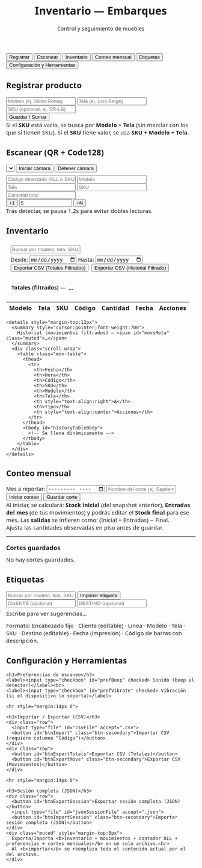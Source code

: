 <!DOCTYPE html>
<html lang="es">
<head>
<meta charset="utf-8">
<meta name="viewport" content="width=device-width, initial-scale=1">
<title>Inventario — EMBARQUES</title>
<!-- Librerías -->
<script src="https://unpkg.com/html5-qrcode"></script>
<script src="https://cdn.jsdelivr.net/npm/jsbarcode@3.11.5/dist/JsBarcode.all.min.js"></script>
<link href="https://fonts.googleapis.com/css2?family=Inter:wght@400;600;700&display=swap" rel="stylesheet">
<link rel="stylesheet" href="https://cdnjs.cloudflare.com/ajax/libs/font-awesome/6.5.0/css/all.min.css">
<style>
/* Tipografía (fallback si no agregas el <link> en <head>) */
@import url('https://fonts.googleapis.com/css2?family=Poppins:wght@400;500;600;700&display=swap');

/* =====================  Variables de diseño  ===================== */
:root{
  /* Paleta base (del usuario) */
  --teal-600:#468B83;   /* principal */
  --blue-600:#46718B;   /* acento 1 */
  --indigo-600:#464E8B; /* acento 2 */

  /* Derivados y neutros */
  --primary: var(--teal-600);
  --primary-700: #3b756f;
  --primary-50:  #ecf7f5;

  --bg:#f5f7fb;
  --card:#ffffff;
  --text:#111827;
  --muted:#6b7280;
  --border:#e5e7eb;
  --shadow:0 6px 20px rgba(0,0,0,.06);
  --ring: rgba(70,139,131,.25);

  /* NUEVO: Colores de estado */
  --success:#10b981;
  --success-50:#ecfdf5;
  --warning:#f59e0b;
  --warning-50:#fffbeb;
  --danger:#ef4444;
  --danger-600:#dc2626;
  --danger-50:#fef2f2;

  /* Hover fila tabla */
  --row-hover:#f1f5f9;
}

/* =====================  Reset básico  ===================== */
*{ box-sizing:border-box }
html,body{ height:100% }
body{
  margin:0;
  background: var(--bg);
  color: var(--text);
  font-family: "Poppins", system-ui, -apple-system, Segoe UI, Roboto, Arial, sans-serif;
  font-weight: 400;
  letter-spacing:.2px;
}

/* =====================  Header  ===================== */
header{
  background: linear-gradient(135deg,var(--teal-600), var(--blue-600));
  color:#fff;
  padding:28px 20px;
  text-align:center;
  font-weight:700;
  letter-spacing:.5px;
  box-shadow: var(--shadow);
  border-bottom:4px solid var(--indigo-600);
  position: relative;
}

header h1{
  margin:0;
  font-size:2rem;
  font-family:"Poppins", system-ui, -apple-system, Segoe UI, Roboto, Arial, sans-serif;
  text-transform: uppercase;
  text-shadow: 0 2px 6px rgba(0,0,0,.25);
  letter-spacing:1px;
}

header span.sub{
  display:block;
  margin-top:6px;
  font-size:0.9rem;
  font-weight:400;
  letter-spacing:.5px;
  color: rgba(255,255,255,.85);
}

/* =====================  Contenedor  ===================== */
.container{
  max-width:1200px;
  margin:28px auto;
  padding: 0 20px;
}

/* =====================  Tabs (inactivas texto negro / activa blanca)  ===================== */
.tabs{
  display:flex; gap:10px; flex-wrap:wrap; margin-bottom:14px;
}
.tab-btn{
  flex:1; min-width:160px;
  padding:12px 14px;
  background:#f3f4f6;       /* inactiva */
  color:#111;               /* texto negro en inactiva */
  border:1px solid var(--border);
  border-radius:10px;
  font-weight:600;
  cursor:pointer;
  transition: all .18s ease;
}
.tab-btn:hover{
  background:#fff;
  box-shadow: 0 2px 10px rgba(0,0,0,.05);
}
.tab-btn.active{
  background:#fff;          /* activa blanca */
  color: var(--primary-700);/* texto con matiz del primario */
  border-color: var(--primary);
  box-shadow: 0 6px 16px rgba(70,139,131,.15);
}

/* =====================  Tarjetas / secciones  ===================== */
.card{
  background: var(--card);
  border: 1px solid var(--border);
  border-radius:14px;
  padding: 24px;
  margin-bottom: 22px;
  box-shadow: var(--shadow);
}

/* =====================  Tipografía / espaciados  ===================== */
h2{
  margin:0 0 12px 0;
  font-size: 1.25rem;
  font-weight:700;
  letter-spacing:.2px;
}
h3{
  margin:18px 0 10px 0;
  font-size: 1rem;
  font-weight:600;
}
.muted{ color: var(--muted); font-size:.92rem; }

/* =====================  Layout de formularios  ===================== */
.row{ display:flex; gap:14px; flex-wrap:wrap; margin-bottom: 12px; }

input,select,button{
  width:100%;
  padding:12px 14px;
  margin:6px 0;
  border-radius:10px;
  border:1px solid var(--border);
  background:#fff;
  color:var(--text);
  font-size:15px;
}
input:focus,select:focus{
  outline:none;
  border-color: var(--primary);
  box-shadow: 0 0 0 4px var(--ring);
}

/* =====================  Botones  ===================== */
button{
  background: var(--primary);
  color:#fff;
  border:none;
  font-weight:700;
  cursor:pointer;
  border-radius:10px;
  padding:12px 14px;
  transition:
    transform .06s ease,
    box-shadow .2s ease,
    background .2s ease,
    filter .2s ease;
}
button:hover{
  filter: brightness(0.97);
  box-shadow:0 6px 16px rgba(0,0,0,.08);
}
button:active{ transform: translateY(1px); }
button:focus-visible{
  outline: none;
  box-shadow: 0 0 0 4px var(--ring);
}

/* Variantes */
.btn-secondary{ background: var(--blue-600); }
.btn-secondary:hover{ filter: brightness(0.98); }

.btn-danger{ background: var(--danger); }
.btn-danger:hover{ background: var(--danger-600); }

/* Botones de borrar (mantengo tus clases) */
.btn-del, .btn-del-mov{
  background: var(--danger);
  color:#fff; border:none;
  padding:8px 12px;
  border-radius:10px;
  font-size:12.5px;
  font-weight:700;
}
.btn-del:hover, .btn-del-mov:hover{ background: var(--danger-600); }

/* Iconos dentro de botones */
button i { margin-right: 6px; }

/* =====================  Tablas  ===================== */
.inv-table, .mov-table{
  width:100%;
  border-collapse: collapse;
  margin-top:10px;
  font-size:14px;
  background:#fff;
  border:1px solid var(--border);
  border-radius:12px;
  overflow:hidden;
  box-shadow: var(--shadow);
}
.inv-table th, .inv-table td,
.mov-table th, .mov-table td{
  border-bottom:1px solid var(--border);
  padding:10px 12px;
  text-align:left;
}
.inv-table th, .mov-table th{
  background: var(--primary-50);
  color:#0f172a;
  font-weight:700;
}
.inv-table th, .mov-table th{
  position: sticky; /* opcional, requiere contenedor con overflow */
  top: 0;
  z-index: 1;
}
.inv-table tbody tr:nth-child(even),
.mov-table tbody tr:nth-child(even){
  background:#fafafa;
}
.inv-table td:last-child, .mov-table td:last-child{ text-align:center; }
.mov-table td:nth-last-child(3){ text-align:right; } /* columna Δ */
/* =====================  Chips para "Tipo" en historial  ===================== */
.chip{
  display:inline-block;
  padding:2px 8px;
  border-radius:999px;
  font-size:12px;
  line-height:1.6;
  font-weight:700;
  border:1px solid transparent;
}

.chip-register{
  background: var(--success-50);
  color: var(--success);
  border-color: rgba(16,185,129,.25);
}
.chip-import{
  background: var(--warning-50);
  color: var(--warning);
  border-color: rgba(245,158,11,.25);
}
.chip-scan{
  background: var(--primary-50);
  color: var(--primary-700);
  border-color: rgba(70,139,131,.25);
}

/* Hover de filas en tablas (más feedback visual) */
.inv-table tbody tr:hover,
.mov-table tbody tr:hover{
  background: var(--row-hover);
}

/* =====================  Etiqueta / vista previa (SIN LOGO) ===================== */
.label-preview{
  border:1.5px solid #111;
  padding:16px 16px 12px;
  width:380px;                /* ancho de preview en pantalla */
  background:#fff;
  border-radius:10px;
  box-shadow: 0 4px 14px rgba(0,0,0,.08);
  font-family: Arial, sans-serif;
  margin: 0 auto;             /* centrada en el contenedor */
}

.label-title{
  font-size:18px;
  font-weight:800;
  text-align:center;
  letter-spacing:.5px;
  margin:0 0 6px;
}
.label-sub{
  font-size:14px;
  font-weight:600;
  margin:0 0 8px;
  text-align:center;
}
.label-divider{
  height:2px;
  background:#111;
  margin:6px 0 10px;
  border-radius:2px;
}

.label-row{
  display:flex;
  gap:8px;
  font-size:14px;
  margin:6px 0;
  align-items:flex-end;
}
.label-row .k{
  width:88px;
  font-weight:800;
}
.label-row .v{
  flex:1;
  min-height:18px;            /* deja “hueco” visible si está vacío */
  border-bottom:1px dotted #999;
  padding-bottom:2px;
  word-break: break-word;
}

.barcode-wrap{
  margin-top:12px;
  text-align:center;
}
.code-text{
  font-size:12px;
  margin-top:6px;
  letter-spacing:1px;
}
.label-title{
  font-size:18px;
  font-weight:800;
}
/* =====================  Tarjetas de historial  ===================== */
.group{ margin:12px 0 }
.group h3{ margin:0 0 8px 0; font-size:1rem }
.mov{ padding:8px 10px; border:1px solid var(--border); border-radius:12px; margin:6px 0; background:#fff }
.kv{ font-family: ui-monospace, Menlo, Consolas, monospace; font-size:.92rem }

/* =====================  Flash de escaneo  ===================== */
#scanFlash{
  position: fixed; top:16px; right:16px; z-index:9999;
  padding:12px 14px; border-radius:12px; font-weight:700; color:#fff;
  display:none; opacity:0; transition:opacity .25s ease;
  box-shadow: 0 10px 24px rgba(0,0,0,.18);
}
#scanFlash.ok{ background:#10b981; }
#scanFlash.err{ background:#ef4444; }
/* Visibilidad para tabs */
.hidden { display: none !important; }
button i {
  margin-right: 6px;
}
/* Barra de filtros fija dentro del card de Inventario */
#inventario .filters-bar{
  position: sticky;
  top: 0;
  z-index: 5;
  background: var(--card);
  margin: -24px -24px 12px -24px;     /* come el padding del .card para que se vea “al ras” */
  padding: 12px 24px 10px 24px;
  border-bottom: 1px solid var(--border);
}
/* Paneles desplegables */
.inv-accordion details{
  border: 1px solid var(--border);
  border-radius: 10px;
  background: #fff;
  box-shadow: var(--shadow);
  margin-bottom: 14px;
}
.inv-accordion summary{
  list-style: none;
  cursor: pointer;
  padding: 12px 14px;
  font-weight: 700;
  display:flex; align-items:center; gap:8px; flex-wrap:wrap;
}
.inv-accordion summary::-webkit-details-marker{ display:none; }
.inv-accordion summary .meta{ color: var(--muted); font-weight: 600; }

/* Contenido del panel */
.inv-accordion .panel-body{
  padding: 10px 12px 14px 12px;
  border-top: 1px solid var(--border);
}

/* Scroll adaptable por viewport */
#inventario .scroll-wrap{
  /* ventana − (header + barra de filtros + márgenes aprox.) */
  max-height: calc(100vh - 260px);
  overflow: auto;
  border-radius: 12px;
  scrollbar-gutter: stable;
  overscroll-behavior: contain;
}
/* margen para el contenedor con scroll */
#inventario .inv-accordion details > .scroll-wrap{
  margin-top: 8px;
}
/* Móviles/tablets: un poco más de aire */
@media (max-width: 768px){
  #inventario .scroll-wrap{
    max-height: calc(100vh - 320px);
  }
}
</style>
</head>
<body>
<header>
  <h1>Inventario — Embarques</h1>
  <span class="sub">Control y seguimiento de muebles</span>
</header>
<div class="container">

<!-- Tabs -->
<div class="tabs">
  <button class="tab-btn active" data-tab="registrar">Registrar</button>
  <button class="tab-btn" data-tab="escanear">Escanear</button>
  <button class="tab-btn" data-tab="inventario">Inventario</button>
  <button class="tab-btn" data-tab="conteo">Conteo mensual</button>
  <button class="tab-btn" data-tab="etiquetas">Etiquetas</button>
  <button class="tab-btn" data-tab="config">Configuración y Herramientas</button>
</div>

  <!-- Registrar -->
  <section id="registrar" class="card">
    <h2>Registrar producto</h2>
    <div class="row">
      <input id="newName" placeholder="Modelo (ej. Sillón Roma)">
      <input id="newFabric" placeholder="Tela (ej. Lino Beige)">
      <input id="newSKU" placeholder="SKU (opcional, ej. SR-LB)">
    </div>
<button id="btnGenerate"><i class="fa fa-plus"></i> Guardar / Sumar</button>
<div class="muted">
  Si el <b>SKU</b> está vacío, se busca por <b>Modelo + Tela</b> (sin mezclar con los que sí tienen SKU).
  Si el <b>SKU</b> tiene valor, se usa <b>SKU + Modelo + Tela</b>.
</div>
  </section>

  <!-- Escanear -->
  <section id="escanear" class="card hidden">
    <h2>Escanear (QR + Code128)</h2>
    <div class="row">
      <select id="cameraSelect" title="Selecciona cámara"></select>
<button id="btnStart" class="btn-secondary"><i class="fa fa-camera"></i> Iniciar cámara</button>
<button id="btnStop" class="btn-secondary"><i class="fa fa-stop"></i> Detener cámara</button>
    </div>
    <div id="reader" style="width:100%; max-width:420px; margin:8px auto;"></div>
    <div class="row">
      <input id="scanCode" placeholder="Código detectado (KLL o SKU)" readonly>
      <input id="scanName" placeholder="Modelo" readonly>
      <input id="scanFabric" placeholder="Tela" readonly>
      <input id="scanSKU" placeholder="SKU" readonly>
      <input id="scanQty" placeholder="Cantidad total" readonly>
    </div>
    <div class="row">
    <button id="btnPlus1" class="btn-secondary"><i class="fa fa-plus"></i> +1</button>
      <input id="plusN" type="number" min="1" value="5" style="max-width:140px">
<button id="btnPlusN" class="btn-secondary"><i class="fa fa-layer-group"></i> +N</button>
    </div>
    <div class="muted">Tras detectar, se pausa 1.2s para evitar dobles lecturas.</div>
  </section>

  <!-- Inventario -->
<!-- Inventario -->
<section id="inventario" class="card hidden">
  <h2>Inventario</h2>

  <!-- Filtros fijos (sticky) -->
  <div class="filters-bar" style="position:sticky;top:0;background:var(--card);border:1px solid var(--border);padding:8px 12px;border-radius:10px;z-index:2;">
    <div class="row" style="margin:0">
      <input id="searchInput" placeholder="Buscar por modelo, tela, SKU o código" oninput="renderInventory(); renderHistory();">
    </div>
    <div class="row" style="margin:6px 0 0">
      <label style="flex:1">Desde: <input type="date" id="dateFrom" onchange="renderInventory(); renderHistory();"></label>
      <label style="flex:1">Hasta: <input type="date" id="dateTo" onchange="renderInventory(); renderHistory();"></label>
      <div style="display:flex;gap:8px;align-items:center;flex-wrap:wrap">
        <button onclick="exportFilteredTotals()">
          <i class="fa fa-file-export"></i> Exportar CSV (Totales Filtrados)
        </button>
        <button onclick="exportFilteredHistory()" class="btn-secondary">
          <i class="fa fa-file-export"></i> Exportar CSV (Historial Filtrado)
        </button>
      </div>
    </div>
  </div>

  <!-- Acordeón: Totales / Movimientos -->
  <div class="inv-accordion" style="margin-top:12px">
    <details open>
      <summary style="cursor:pointer;font-weight:700">
        Totales (filtrados) — <span id="totalesMeta" class="muted">…</span>
      </summary>
      <div class="scroll-wrap">
        <table class="inv-table">
          <thead>
            <tr>
              <th>Modelo</th>
              <th>Tela</th>
              <th>SKU</th>
              <th>Código</th>
              <th style="text-align:right">Cantidad</th>
              <th>Fecha</th>
              <th style="text-align:center">Acciones</th>
            </tr>
          </thead>
          <tbody id="inventoryTableBody">
            <!-- Se llena dinámicamente -->
          </tbody>
        </table>
      </div>
    </details>

    <details style="margin-top:12px">
      <summary style="cursor:pointer;font-weight:700">
        Historial (movimientos filtrados) — <span id="movsMeta" class="muted">…</span>
      </summary>
      <div class="scroll-wrap">
        <table class="mov-table">
          <thead>
            <tr>
              <th>Fecha</th>
              <th>Hora</th>
              <th>Código</th>
              <th>SKU</th>
              <th>Modelo</th>
              <th>Tela</th>
              <th style="text-align:right">Δ</th>
              <th>Tipo</th>
              <th style="text-align:center">Acciones</th>
            </tr>
          </thead>
          <tbody id="historyTableBody">
            <!-- Se llena dinámicamente -->
          </tbody>
        </table>
      </div>
    </details>
  </div>
</section>

  <!-- Conteo mensual -->
  <section id="conteo" class="card hidden">
    <h2>Conteo mensual</h2>
 <div class="row">
  <label style="flex:1">
    Mes a reportar:
    <input id="countMonth" type="month">
  </label>
  <input id="countLabel" placeholder="Nombre del corte (ej. Septiembre 2025)">
  <button id="btnStartCount" class="btn-secondary">Iniciar conteo</button>
  <button id="btnSaveCount">Guardar corte</button>
</div>
<div class="muted">
  Al iniciar, se calculará: <b>Stock inicial</b> (del snapshot anterior), <b>Entradas del mes</b> (de tus movimientos) y podrás editar el <b>Stock final</b> para ese mes.
  Las <b>salidas</b> se infieren como: (Inicial + Entradas) − Final.
</div>
    <div class="muted">Ajusta las cantidades observadas en piso antes de guardar.</div>
    <div id="countEditor" style="margin-top:10px"></div>
    <hr style="margin:14px 0">
    <h3>Cortes guardados</h3>
    <div id="snapshotsList" class="muted">No hay cortes guardados.</div>
  </section>

<!-- Etiquetas (BUSCADOR + SUGERENCIAS) -->
<section id="etiquetas" class="card hidden">
  <h2>Etiquetas</h2>

  <!-- fila de búsqueda + imprimir -->
  <div class="row">
    <input id="labelSearch" placeholder="Buscar por modelo, tela, SKU o código" oninput="renderLabelSuggestions()">
    <button id="btnPrint">Imprimir etiqueta</button>
  </div>

  <!-- NUEVO: campos editables -->
  <div class="row">
    <input id="labelCliente" placeholder="CLIENTE (opcional)">
    <input id="labelDestino" placeholder="DESTINO (opcional)">
  </div>

  <div id="labelSuggestions" class="muted" style="margin-top:6px">Escribe para ver sugerencias…</div>
  <div id="previewWrap" style="margin-top:12px"></div>
  <div class="muted" style="margin-top:6px">
    Formato: Encabezado fijo · Cliente (editable) · Línea · Modelo · Tela · SKU · Destino (editable) · Fecha (impresión) · Código de barras con descripción.
  </div>
</section>
  <!-- Configuración y Herramientas -->
  <section id="config" class="card hidden">
    <h2>Configuración y Herramientas</h2>

    <h3>Preferencias de escaneo</h3>
    <label><input type="checkbox" id="prefBeep" checked> Sonido (beep al detectar)</label><br>
    <label><input type="checkbox" id="prefVibrate" checked> Vibración (si el dispositivo lo soporta)</label>

    <hr style="margin:14px 0">

    <h3>Importar / Exportar (CSV)</h3>
    <div class="row">
      <input type="file" id="csvFile" accept=".csv">
      <button id="btnImport" class="btn-secondary">Importar CSV (requiere columna “Código”)</button>
    </div>
    <div class="row">
      <button id="btnExportTotals">Exportar CSV (Totales)</button>
      <button id="btnExportMovs" class="btn-secondary">Exportar CSV (Movimientos)</button>
    </div>

    <hr style="margin:14px 0">

    <h3>Sesión completa (JSON)</h3>
    <div class="row">
      <button id="btnExportSession">Exportar sesión completa (JSON)</button>
      <input type="file" id="jsonSessionFile" accept=".json">
      <button id="btnImportSession" class="btn-secondary">Importar sesión completa (JSON)</button>
    </div>
    <div class="muted" style="margin-top:8px">
      Exporta/Importa <b>inventario + movimientos + contador KLL + preferencias + cortes mensuales</b> en un solo archivo.<br>
      Al <b>importar</b> se reemplaza todo el contenido actual por el del archivo.
    </div>
  </section>

</div>

<!-- Indicador visual de escaneo -->
<div id="scanFlash" aria-live="polite"></div>

<script>
/* ===== Estado & Persistencia ===== */
let items = [];     // [{code, sku, nombre, tela, cantidad, createdISO}]
let moves = [];     // [{dateISO, code, sku, nombre, tela, delta, type}]
let kllCounter = 1;
let prefs = { beep:true, vibrate:true };
let snapshots = []; // [{id,label,createdISO,totals:[...]}]
let countBuffer = [];
let selectedLabelCode = null;

/* ===== Cargar ===== */
(function load(){
  try{
    items      = JSON.parse(localStorage.getItem('items_simple')||'[]');
    moves      = JSON.parse(localStorage.getItem('moves_simple')||'[]');
    kllCounter = parseInt(localStorage.getItem('kllCounter_simple')||'1',10);
    const p    = JSON.parse(localStorage.getItem('prefs_simple')||'{}');
    prefs.beep     = p.beep!==undefined ? p.beep : true;
    prefs.vibrate  = p.vibrate!==undefined ? p.vibrate : true;
    snapshots  = JSON.parse(localStorage.getItem('snapshots_simple')||'[]');
  }catch(e){
    items=[]; moves=[]; kllCounter=1; prefs={beep:true,vibrate:true}; snapshots=[];
  }

  const chkBeep = document.getElementById('prefBeep');
  const chkVib  = document.getElementById('prefVibrate');
  if (chkBeep) chkBeep.checked = !!prefs.beep;
  if (chkVib)  chkVib.checked  = !!prefs.vibrate;

// Asegura IDs de movimientos ya guardados
try { if (typeof ensureMoveIds === 'function') ensureMoveIds(); } catch(_){}

// MIGRACIÓN: añade 'flow' a movimientos antiguos
try { if (typeof migrateMovesFlow === 'function') migrateMovesFlow(); } catch(_){}

// Pinta vistas iniciales
try { renderInventory(); } catch(_){}
try { refreshLabelSelect(); } catch(_){}
})();

/* ===== Exportaciones desde Config (botones "Totales" y "Movimientos") ===== */
(function bindConfigExports(){
  const btnTot = document.getElementById('btnExportTotals');
  const btnMov = document.getElementById('btnExportMovs');
  if (btnTot) btnTot.addEventListener('click', exportAllTotals);
  if (btnMov) btnMov.addEventListener('click', exportAllMoves);
})();

/* ===== Exportar TODO (sin filtros) ===== */
function exportAllTotals(){
  if (!Array.isArray(items) || items.length===0){
    alert("No hay datos en Totales para exportar.");
    return;
  }
  const headers = ["Modelo","Tela","SKU","Código","Cantidad","Fecha Alta"];
  const rows = [...items]
    .sort((a,b)=>(b.createdISO||"").localeCompare(a.createdISO||""))
    .map(i=>[
      i.nombre,
      i.tela,
      i.sku || "",
      i.code,
      Number(i.cantidad)||0,
      i.createdISO ? new Date(i.createdISO).toLocaleDateString() : ""
    ]);
  // downloadCSV está definido más abajo en tu archivo
  downloadCSV("inventario_totales_COMPLETO.csv", headers, rows);
}

function exportAllMoves(){
  if (!Array.isArray(moves) || moves.length===0){
    alert("No hay movimientos para exportar.");
    return;
  }
  const headers = ["Fecha","Hora","Código","SKU","Modelo","Tela","Delta","Tipo"];
  const rows = [...moves]
    .sort((a,b)=>(b.dateISO||"").localeCompare(a.dateISO||""))
    .map(m=>{
      const d = m.dateISO ? new Date(m.dateISO) : new Date();
      return [
        d.toLocaleDateString(),
        d.toLocaleTimeString(),
        m.code,
        m.sku || "",
        m.nombre,
        m.tela,
        Number(m.delta)||0,
        m.type
      ];
    });
  downloadCSV("inventario_movimientos_COMPLETO.csv", headers, rows);
}

function saveAll(){
  localStorage.setItem('items_simple', JSON.stringify(items));
  localStorage.setItem('moves_simple', JSON.stringify(moves));
  localStorage.setItem('kllCounter_simple', String(kllCounter));
  localStorage.setItem('prefs_simple', JSON.stringify(prefs));
  localStorage.setItem('snapshots_simple', JSON.stringify(snapshots));
}

/* ===== Tabs (única implementación) ===== */
window.showTab = function(id){
  // Ocultar todas las secciones
  document.querySelectorAll('section').forEach(s => s.classList.add('hidden'));
  // Mostrar sección seleccionada
  const sec = document.getElementById(id);
  if (sec) sec.classList.remove('hidden');

  // Marcar pestaña activa
  document.querySelectorAll('.tab-btn').forEach(b => b.classList.remove('active'));
  const btn = document.querySelector(`.tab-btn[data-tab="${id}"]`);
  if (btn) btn.classList.add('active');

  // Hooks seguros por pestaña
  if (id === 'escanear'){
    try { if (typeof initCameras === 'function') initCameras(); } catch(_){}
  } else {
    try { if (typeof stopScanner === 'function') stopScanner(); } catch(_){}
  }
  if (id === 'etiquetas'){
    try { if (typeof refreshLabelSelect === 'function') refreshLabelSelect(); } catch(_){}
  }
  if (id === 'conteo'){
    try { if (typeof renderCountEditor === 'function') renderCountEditor(); } catch(_){}
    try { if (typeof renderSnapshotsList === 'function') renderSnapshotsList(); } catch(_){}
  }
};

// Inicializa pestaña y listener global (delegación)
(function initTabs(){
  // Mostrar la pestaña marcada como activa, o 'registrar' por defecto
  const initial = document.querySelector('.tab-btn.active')?.dataset.tab || 'registrar';
  showTab(initial);

  // Un solo listener para todos los .tab-btn
  document.addEventListener('click', function(ev){
    const btn = ev.target.closest('.tab-btn');
    if (!btn) return;
    const id = btn.getAttribute('data-tab');
    if (!id) return;
    ev.preventDefault();
    showTab(id);
  }, true);

  // (Opcional) Exponer función para cambiar pestañas desde HTML/JS
  window.switchTab = showTab;
})();
/* ===== Registrar ===== */
document.getElementById('btnGenerate').addEventListener('click', ()=>{
  const nombre = document.getElementById('newName').value.trim();
  const tela   = document.getElementById('newFabric').value.trim();
  const sku    = document.getElementById('newSKU').value.trim(); // ahora opcional

  // SKU ya no es obligatorio
  if(!nombre || !tela){
    alert("Completa Modelo y Tela");
    return;
  }

  // Helper seguro para comparar en minúsculas
  const lc = s => (s||'').trim().toLowerCase();
  const hasSku = sku.trim().length > 0;

  // Regla de coincidencia:
  // - Si hay SKU: match por (nombre + tela + sku)
  // - Si NO hay SKU: match por (nombre + tela) y además que ese item NO tenga SKU
  let existing = null;
  if (hasSku){
    existing = items.find(i =>
      lc(i.nombre) === lc(nombre) &&
      lc(i.tela)   === lc(tela)   &&
      lc(i.sku)    === lc(sku)
    );
  } else {
    existing = items.find(i =>
      lc(i.nombre) === lc(nombre) &&
      lc(i.tela)   === lc(tela)   &&
      lc(i.sku)    === ''         // no mezclar con los que sí tienen SKU
    );
  }

  const nowISO = new Date().toISOString();

  if(existing){
    existing.cantidad += 1;
    moves.push({
      id: genId(),
      dateISO: nowISO,
      code: existing.code,
      sku: existing.sku,           // puede venir vacío
      nombre: existing.nombre,
      tela: existing.tela,
      delta: +1,
      type: 'register',
      flow: 'entrada',   // ← nuevo
      qty:  1     // ← nuevo (magnitud positiva)
    });
    alert(`Se sumó +1 a ${existing.nombre} (${existing.tela}) · SKU ${existing.sku||'(sin SKU)'}\nCódigo: ${existing.code}`);
  }else{
    const code = "KLL-" + String(kllCounter).padStart(4,"0");
    kllCounter++;
    items.push({ code, sku, nombre, tela, cantidad:1, createdISO:nowISO });
    moves.push({ id: genId(), dateISO: nowISO, code, sku, nombre, tela, delta:+1, type:'register', flow:'entrada', qty: 1 });
    alert(`Nuevo producto creado con código ${code}`);
  }

  saveAll();
  document.getElementById('newName').value = "";
  document.getElementById('newFabric').value = "";
  document.getElementById('newSKU').value = "";
  renderInventory();
  refreshLabelSelect();
});

/* ===== Inventario: filtros + export ===== */
function parseInputDate(id){
  const el = document.getElementById(id);
  if(!el || !el.value) return null;
  return new Date(el.value + "T00:00:00");
}
function inRange(iso){
  if(!iso) return true;
  const d = new Date(iso);
  const from = parseInputDate('dateFrom');
  const to   = parseInputDate('dateTo');
  if(from && d < from) return false;
  if(to){
    const end = new Date(to.getTime()); end.setHours(23,59,59,999);
    if(d > end) return false;
  }
  return true;
}
// ¿Hay al menos una fecha activa?
function hasActiveDateRange(){
  const from = document.getElementById('dateFrom')?.value;
  const to   = document.getElementById('dateTo')?.value;
  return !!(from || to);
}

// Suma de movimientos (Δ) para un código dentro del rango activo
function qtyInActiveRangeByCode(code){
  let total = 0;
  for (const m of moves){
    if (m.code === code && inRange(m.dateISO)){
      total += signedDelta(m); // usa flujo (entrada/salida/devolución)
    }
  }
  return total;
}
function renderInventory(){
  const tbody = document.getElementById('inventoryTableBody');
  if(!tbody) return;

  const q = (document.getElementById('searchInput')?.value || "").toLowerCase();
  const byText = (i)=>{
    return !q || i.nombre.toLowerCase().includes(q) ||
                 i.tela.toLowerCase().includes(q)   ||
                 (i.sku||"").toLowerCase().includes(q) ||
                 i.code.toLowerCase().includes(q);
  };

  const hasRange = hasActiveDateRange();

  // Cambia el encabezado de la columna de cantidad según el modo
  const qtyTh = document.querySelector('.inv-table thead th:nth-child(5)');
  if (qtyTh) qtyTh.textContent = hasRange ? 'Cantidad (en rango)' : 'Cantidad';

  // Base: filtrar por texto (ordenado por fecha de alta)
  let base = items.filter(i=> byText(i))
                  .sort((a,b)=>(b.createdISO||"").localeCompare(a.createdISO||""));

  tbody.innerHTML = "";

  if (base.length === 0){
    const tr = document.createElement('tr');
    tr.innerHTML = `<td colspan="7" class="muted" style="text-align:center">No hay resultados con el filtro actual.</td>`;
    tbody.appendChild(tr);
    // aun así refrescamos el historial para mantener sincronía
    renderHistory();
    // meta de Totales
    const meta = document.getElementById('totalesMeta');
    if (meta) meta.textContent = `0 ítems · 0 piezas`;
    return;
  }

  let totalPzas = 0;
  let rowsPintadas = 0;

  if (hasRange){
    // Recalcula cantidad por Δ en el rango
    const withRangeQty = base.map(i=>{
      const qty = qtyInActiveRangeByCode(i.code);
      return { ...i, _qtyRange: qty };
    })
    .filter(i => i._qtyRange > 0); // quita este filtro si quieres ver también 0

    if (withRangeQty.length === 0){
      const tr = document.createElement('tr');
      tr.innerHTML = `<td colspan="7" class="muted" style="text-align:center">Sin movimientos en el rango seleccionado.</td>`;
      tbody.appendChild(tr);
    } else {
      withRangeQty.forEach(i=>{
        const dateTxt = i.createdISO ? new Date(i.createdISO).toLocaleDateString() : "";
        const tr = document.createElement('tr');
        tr.innerHTML = `
          <td>${escapeHtml(i.nombre)}</td>
          <td>${escapeHtml(i.tela)}</td>
          <td>${escapeHtml(i.sku||'')}</td>
          <td>${escapeHtml(i.code)}</td>
          <td style="text-align:right">${i._qtyRange}</td>
          <td>${escapeHtml(dateTxt)}</td>
          <td>
            <button class="btn-del" onclick="deleteItem('${escapeJs(i.code)}')" title="Eliminar producto">
              <i class="fa fa-trash"></i> Eliminar
            </button>
          </td>
        `;
        tbody.appendChild(tr);
      });
      rowsPintadas = withRangeQty.length;
      totalPzas = withRangeQty.reduce((a,x)=>a+(Number(x._qtyRange)||0),0);
    }

  }else{
    // Sin rango: muestra stock acumulado (como antes)
    base.forEach(i=>{
      const dateTxt = i.createdISO ? new Date(i.createdISO).toLocaleDateString() : "";
      const tr = document.createElement('tr');
      tr.innerHTML = `
        <td>${escapeHtml(i.nombre)}</td>
        <td>${escapeHtml(i.tela)}</td>
        <td>${escapeHtml(i.sku||'')}</td>
        <td>${escapeHtml(i.code)}</td>
        <td style="text-align:right">${i.cantidad}</td>
        <td>${escapeHtml(dateTxt)}</td>
        <td>
          <button class="btn-del" onclick="deleteItem('${escapeJs(i.code)}')" title="Eliminar producto">
            <i class="fa fa-trash"></i> Eliminar
          </button>
        </td>
      `;
      tbody.appendChild(tr);
    });
    rowsPintadas = base.length;
    totalPzas = base.reduce((a,x)=>a+(Number(x.cantidad)||0),0);
  }

  // Meta del summary de Totales
  const meta = document.getElementById('totalesMeta');
  if (meta){
    meta.textContent = `${rowsPintadas} ítems · ${totalPzas} piezas${hasRange ? ' (en rango)' : ''}`;
  }

  // Mantén el historial sincronizado con los mismos filtros
  renderHistory();
}
function renderHistory(){
  const tbody = document.getElementById('historyTableBody');
  if(!tbody) return;

  const q = (document.getElementById('searchInput')?.value || "").toLowerCase();
  const rows = moves
    .filter(m=>{
      const okQ = !q || m.nombre.toLowerCase().includes(q) || m.tela.toLowerCase().includes(q) ||
                        (m.sku||"").toLowerCase().includes(q) || m.code.toLowerCase().includes(q);
      const okD = inRange(m.dateISO);
      return okQ && okD;
    })
    .sort((a,b)=>(b.dateISO||"").localeCompare(a.dateISO||""));

  tbody.innerHTML = "";

  if(rows.length===0){
    const tr = document.createElement('tr');
    tr.innerHTML = `<td colspan="9" class="muted" style="text-align:center">No hay movimientos para este filtro.</td>`;
    tbody.appendChild(tr);
    return;
  }

  let needSave = false;
  rows.forEach(m=>{
    if(!m.id){ m.id = (typeof genId === 'function' ? genId() : ('mv_'+Date.now()+Math.random().toString(36).slice(2,7))); needSave = true; }
    if(!m.flow){ m.flow = 'entrada'; needSave = true; }
    if(m.qty == null){ m.qty = Math.abs(Number(m.delta)||0); needSave = true; }
  });
  if(needSave) saveAll();

  rows.forEach(m=>{
    const d = m.dateISO ? new Date(m.dateISO) : new Date();
    const sDelta = signedDelta(m);
    const sDeltaTxt = sDelta>0 ? ('+'+sDelta) : String(sDelta);

    const tr = document.createElement('tr');
    tr.innerHTML = `
      <td>${d.toLocaleDateString()}</td>
      <td>${d.toLocaleTimeString()}</td>
      <td>${escapeHtml(m.code)}</td>
      <td>${escapeHtml(m.sku||'')}</td>
      <td>${escapeHtml(m.nombre)}</td>
      <td>${escapeHtml(m.tela)}</td>
      <td style="text-align:right">${sDeltaTxt}</td>
      <td>
        <select onchange="changeMoveFlow('${escapeJs(m.id)}', this.value)">
          <option value="entrada" ${m.flow==='entrada'?'selected':''}>Entrada</option>
          <option value="salida" ${m.flow==='salida'?'selected':''}>Salida</option>
          <option value="devolucion" ${m.flow==='devolucion'?'selected':''}>Devolución</option>
        </select>
      </td>
      <td>
        <button class="btn-del-mov" onclick="deleteMove('${escapeJs(m.id)}')" title="Eliminar movimiento">
          <i class="fa fa-trash"></i> Eliminar
        </button>
      </td>
    `;
    tbody.appendChild(tr);
  });
}

  // Meta del summary de Movimientos
  const meta = document.getElementById('movsMeta');
  if (meta){
    meta.textContent = `${rows.length} movs · ΣΔ ${sumDelta}`;
  }
}
function exportFilteredTotals(){
  const q = (document.getElementById('searchInput')?.value || "").toLowerCase();
  const hasRange = hasActiveDateRange();

  const byText = (i)=>{
    return !q || i.nombre.toLowerCase().includes(q) ||
                 i.tela.toLowerCase().includes(q)   ||
                 (i.sku||"").toLowerCase().includes(q) ||
                 i.code.toLowerCase().includes(q);
  };

  let rows = items.filter(i=> byText(i))
                  .sort((a,b)=>(b.createdISO||"").localeCompare(a.createdISO||""));

  if (hasRange){
    const data = rows.map(i=>{
      const qty = qtyInActiveRangeByCode(i.code);
      return { ...i, _qtyRange: qty };
    })
    .filter(i=> i._qtyRange > 0); // mismo criterio que la tabla

    if (data.length===0){ alert("Sin movimientos en el rango para exportar."); return; }

    const headers = ["Modelo","Tela","SKU","Código","Cantidad (en rango)","Fecha Alta"];
    const out = data.map(i=>[
      i.nombre, i.tela, i.sku||"", i.code, i._qtyRange,
      i.createdISO ? new Date(i.createdISO).toLocaleDateString() : ""
    ]);
    downloadCSV("inventario_totales_en_rango.csv", headers, out);

  }else{
    if (rows.length===0){ alert("No hay datos para exportar con el filtro actual."); return; }
    const headers = ["Modelo","Tela","SKU","Código","Cantidad","Fecha Alta"];
    const out = rows.map(i=>[
      i.nombre, i.tela, i.sku||"", i.code, i.cantidad,
      i.createdISO ? new Date(i.createdISO).toLocaleDateString() : ""
    ]);
    downloadCSV("inventario_totales_actual.csv", headers, out);
  }
}
function exportFilteredHistory(){
  const q = (document.getElementById('searchInput')?.value || "").toLowerCase();
  const rows = moves
    .filter(m=>{
      const okQ = !q || m.nombre.toLowerCase().includes(q) || m.tela.toLowerCase().includes(q) ||
                        (m.sku||"").toLowerCase().includes(q) || m.code.toLowerCase().includes(q);
      const okD = inRange(m.dateISO);
      return okQ && okD;
    })
    .sort((a,b)=>(b.dateISO||"").localeCompare(a.dateISO||""));
  if(rows.length===0){ alert("No hay movimientos para exportar con el filtro actual."); return; }

  const headers = ["Fecha","Hora","Código","SKU","Modelo","Tela","Delta","Tipo"];
  const data = rows.map(m=>{
    const d = new Date(m.dateISO||Date.now());
    return [ d.toLocaleDateString(), d.toLocaleTimeString(), m.code, m.sku||"", m.nombre, m.tela, m.delta, m.type ];
  });
  downloadCSV("inventario_historial_filtrado.csv", headers, data);
}

/* ===== Conteo mensual ===== */
document.getElementById('btnStartCount').addEventListener('click', ()=>{
  // 1) Mes objetivo
  const monthEl = document.getElementById('countMonth');
  const monthVal = (monthEl && monthEl.value) ? monthEl.value : getCurrentMonthValue(); // "YYYY-MM"
  const {start, end, label: monthLabel} = getMonthRange(monthVal);

  // 2) Snapshot anterior (stock inicial por código)
  const prevSnap = findPreviousSnapshotForMonth(monthVal);
  const inicioMap = new Map(); // code -> cantidad inicial
  if (prevSnap && Array.isArray(prevSnap.totals)) {
    prevSnap.totals.forEach(t=>{
      inicioMap.set(t.code, Number(t.cantidad)||0);
    });
  }

  // 3) Entradas del mes (solo deltas positivos) agrupadas por código
  const entradasMap = new Map(); // code -> cantidad (+)
  moves.forEach(m=>{
    if(!m.dateISO) return;
    const d = new Date(m.dateISO);
    if (d >= start && d <= end && (Number(m.delta)||0) > 0) {
      const cur = entradasMap.get(m.code)||0;
      entradasMap.set(m.code, cur + (Number(m.delta)||0));
    }
  });

  // 4) Construir buffer de conteo: unión de códigos (inicio ∪ entradas)
  const unionCodes = new Set([...inicioMap.keys(), ...entradasMap.keys()]);
  countBuffer = [];
  unionCodes.forEach(code=>{
    const it = items.find(i=>i.code===code) || moves.find(m=>m.code===code); // para datos descriptivos
    const nombre = it?.nombre || '';
    const tela   = it?.tela   || '';
    const sku    = it?.sku    || '';
    const ini    = inicioMap.get(code)   || 0;
    const ent    = entradasMap.get(code) || 0;
    const fin    = ini + ent; // valor inicial sugerido, editable
    countBuffer.push({ code, sku, nombre, tela, inicial: ini, entradas: ent, final: fin });
  });

  // Guarda meta para el guardado
  countBuffer._monthVal   = monthVal;
  countBuffer._monthStart = start.toISOString();
  countBuffer._monthEnd   = end.toISOString();
  countBuffer._monthLabel = monthLabel;

  // Si no hay registros, igual iniciamos vacío (para que puedas cargar manualmente)
  if (countBuffer.length===0) {
    // opcional: incluir productos actuales con final inicializado en 0
  }

  renderCountEditor(); // mostrará columnas: Inicial / Entradas / Final (editable) / Salidas inf.
});
document.getElementById('btnSaveCount').addEventListener('click', ()=>{
  if(!countBuffer || countBuffer.length===0){
    alert("Primero inicia un conteo del mes."); return;
  }
  // Etiqueta del corte
  let label = (document.getElementById('countLabel').value || "").trim();
  const monthLbl = countBuffer._monthLabel || '';
  if(!label) label = monthLbl ? `Corte ${monthLbl}` : `Corte ${new Date().toLocaleDateString()}`;

  // Estructura a guardar:
  // - totals: FINAL por producto (lo que contaste físicamente al cierre)
  // - meta por producto: inicial, entradas, final, salidas inf.
  const details = countBuffer.map(r=>{
    const inicial = Number(r.inicial)||0;
    const entradas = Number(r.entradas)||0;
    const final = Number(r.final)||0;
    const salidasInf = inicial + entradas - final;
    return {
      code: r.code, sku: r.sku, nombre: r.nombre, tela: r.tela,
      inicial, entradas, final, salidasInf
    };
  });

  const snap = {
    id: "snap_" + Date.now(),
    label,
    monthVal: countBuffer._monthVal || null,       // "YYYY-MM"
    monthStartISO: countBuffer._monthStart || null,
    monthEndISO: countBuffer._monthEnd || null,
    createdISO: new Date().toISOString(),
    // Para compatibilidad con lo que ya tenías:
    totals: details.map(d=>({ code:d.code, sku:d.sku, nombre:d.nombre, tela:d.tela, cantidad:d.final })),
    // Nuevo: guardamos también el desglose mensual para reportes
    monthly: details
  };

  snapshots.push(snap);
  saveAll();
  renderSnapshotsList();
  alert("Corte mensual guardado.");
});
function renderCountEditor(){
  const box = document.getElementById('countEditor');
  if(!box) return;

  if(!countBuffer || countBuffer.length===0){
    box.innerHTML = '<div class="muted">No hay datos para este mes. Inicia un conteo.</div>';
    return;
  }

  const monthLbl = countBuffer._monthLabel || '';
  let html = `
    <div class="muted">Mes: <b>${monthLbl}</b>. Edita la columna <b>Final</b> según tu conteo físico. Las <i>salidas inf.</i> se calculan como (Inicial + Entradas − Final).</div>
    <div style="overflow:auto">
    <table style="width:100%; border-collapse:collapse; margin-top:8px">
      <thead>
        <tr>
          <th style="text-align:left;  border-bottom:1px solid #e5e7eb; padding:6px">Modelo</th>
          <th style="text-align:left;  border-bottom:1px solid #e5e7eb; padding:6px">Tela</th>
          <th style="text-align:left;  border-bottom:1px solid #e5e7eb; padding:6px">SKU</th>
          <th style="text-align:left;  border-bottom:1px solid #e5e7eb; padding:6px">Código</th>
          <th style="text-align:right; border-bottom:1px solid #e5e7eb; padding:6px">Inicial</th>
          <th style="text-align:right; border-bottom:1px solid #e5e7eb; padding:6px">Entradas</th>
          <th style="text-align:right; border-bottom:1px solid #e5e7eb; padding:6px">Final</th>
          <th style="text-align:right; border-bottom:1px solid #e5e7eb; padding:6px">Salidas inf.</th>
        </tr>
      </thead>
      <tbody>
  `;

  countBuffer.forEach((r, idx)=>{
    const salInf = (Number(r.inicial)||0) + (Number(r.entradas)||0) - (Number(r.final)||0);
    html += `
      <tr>
        <td style="padding:6px">${escapeHtml(r.nombre)}</td>
        <td style="padding:6px">${escapeHtml(r.tela)}</td>
        <td style="padding:6px">${escapeHtml(r.sku||'')}</td>
        <td style="padding:6px">${escapeHtml(r.code)}</td>
        <td style="padding:6px; text-align:right">${Number(r.inicial)||0}</td>
        <td style="padding:6px; text-align:right">${Number(r.entradas)||0}</td>
        <td style="padding:6px; text-align:right">
          <input type="number" min="0" value="${Number(r.final)||0}" data-idx="${idx}" style="width:100px; text-align:right">
        </td>
        <td style="padding:6px; text-align:right" id="sal_${idx}">${salInf}</td>
      </tr>
    `;
  });

  html += `</tbody></table></div>`;
  box.innerHTML = html;

  // Listeners para recalcular salidas inferidas al editar "final"
  box.querySelectorAll('input[type="number"]').forEach(inp=>{
    inp.addEventListener('input', ()=>{
      const i = parseInt(inp.getAttribute('data-idx'));
      let v = parseInt(inp.value||"0");
      if(Number.isNaN(v) || v<0) v = 0;
      countBuffer[i].final = v;
      const sInf = (Number(countBuffer[i].inicial)||0) + (Number(countBuffer[i].entradas)||0) - v;
      const cell = document.getElementById('sal_'+i);
      if(cell) cell.textContent = sInf;
    });
  });
}
function renderSnapshotsList(){
  const box = document.getElementById('snapshotsList');
  if(!box) return;
  if(!snapshots || snapshots.length===0){
    box.innerHTML = '<div class="muted">No hay cortes guardados.</div>';
    return;
  }

  let html = "";
  const arr = [...snapshots].sort((a,b)=>(b.createdISO||"").localeCompare(a.createdISO||""));
  arr.forEach(s=>{
    const dateTxt = new Date(s.createdISO).toLocaleString();

    // Total piezas (final) — compatible con tu formato anterior
    const totalPzasFinal = Array.isArray(s.totals)
      ? s.totals.reduce((acc,t)=>acc+(parseInt(t.cantidad)||0),0)
      : 0;

    // >>> NUEVO: totales de entradas y salidas inferidas (si el snapshot trae "monthly")
    const entradasTot = Array.isArray(s.monthly)
      ? s.monthly.reduce((a,x)=>a+(Number(x.entradas)||0),0)
      : 0;
    const salidasInfTot = Array.isArray(s.monthly)
      ? s.monthly.reduce((a,x)=>a+(Number(x.salidasInf)||0),0)
      : 0;

    // Etiqueta de mes (si existe)
    const monthLabel = s.monthVal
      ? new Date(s.monthVal + "-01T00:00:00Z").toLocaleDateString(undefined, {year:'numeric', month:'long'})
      : null;

    html += `
      <div class="mov">
        <div>
          <b>${escapeHtml(s.label)}</b>
          ${monthLabel ? ` · <span class="muted">${escapeHtml(monthLabel)}</span>` : ""}
          · ${dateTxt}
          · <b>Total piezas (final): ${totalPzasFinal}</b>
          ${Array.isArray(s.monthly)
            ? ` · Entradas mes: <b>${entradasTot}</b> · Salidas inf.: <b>${salidasInfTot}</b>`
            : ""
          }
        </div>
        <div style="margin-top:6px" class="row">
          <button class="btn-secondary" data-exp="${s.id}">Exportar CSV</button>
          <button class="btn-secondary" data-view="${s.id}">Ver detalle</button>
          <button class="btn-danger" data-del="${s.id}">Eliminar</button>
        </div>
      </div>
    `;
  });
  box.innerHTML = html;

  // Listeners
  box.querySelectorAll('[data-exp]').forEach(btn=>{
    btn.addEventListener('click', ()=> exportSnapshotCSV(btn.getAttribute('data-exp')));
  });
  box.querySelectorAll('[data-view]').forEach(btn=>{
    btn.addEventListener('click', ()=> viewSnapshot(btn.getAttribute('data-view')));
  });
  box.querySelectorAll('[data-del]').forEach(btn=>{
    btn.addEventListener('click', ()=>{
      const id = btn.getAttribute('data-del');
      const s = snapshots.find(x=>x.id===id);
      if(!s) return;
      if(!confirm(`¿Eliminar el corte "${s.label}"?`)) return;
      snapshots = snapshots.filter(x=>x.id!==id);
      saveAll(); renderSnapshotsList();
    });
  });
}
function exportSnapshotCSV(id){
  const s = snapshots.find(x=>x.id===id);
  if(!s){ alert("Corte no encontrado"); return; }

  // Si el snapshot tiene desglose mensual, exportamos el formato nuevo:
  if (Array.isArray(s.monthly) && s.monthly.length > 0){
    const headers = ["Modelo","Tela","SKU","Código","Inicial","Entradas","Final","Salidas inferidas","Corte","Mes","Fecha de corte"];
    const monthLabel = s.monthVal
      ? new Date(s.monthVal + "-01T00:00:00Z").toLocaleDateString(undefined, {year:'numeric', month:'long'})
      : "";
    const rows = s.monthly.map(d=>[
      d.nombre,
      d.tela,
      d.sku || "",
      d.code,
      Number(d.inicial)||0,
      Number(d.entradas)||0,
      Number(d.final)||0,
      Number(d.salidasInf)||0,
      s.label,
      monthLabel,
      new Date(s.createdISO).toLocaleString()
    ]);
    downloadCSV(
      `corte_${(s.label||'').replace(/\s+/g,'_')}_mensual.csv`,
      headers,
      rows
    );
    return;
  }

  // Si no hay 'monthly', usamos el formato antiguo (compatibilidad):
  const headers = ["Modelo","Tela","SKU","Código","Cantidad","Corte","Fecha de corte"];
  const rows = (Array.isArray(s.totals)? s.totals : []).map(t=>[
    t.nombre,
    t.tela,
    t.sku || "",
    t.code,
    Number(t.cantidad)||0,
    s.label,
    new Date(s.createdISO).toLocaleString()
  ]);
  downloadCSV(
    `corte_${(s.label||'').replace(/\s+/g,'_')}.csv`,
    headers,
    rows
  );
}
function viewSnapshot(id){
  const s = snapshots.find(x=>x.id===id);
  if(!s){ alert("Corte no encontrado"); return; }
  const top = `${s.label} — ${new Date(s.createdISO).toLocaleString()}`;
  let txt = top + "\n\n";
  s.totals.slice(0,60).forEach(t=>{
    txt += `${t.nombre} · ${t.tela} · SKU ${t.sku||''} · ${t.code} · Cant: ${t.cantidad}\n`;
  });
  if(s.totals.length>60) txt += `\n... (${s.totals.length-60} más)`;
  alert(txt);
}

/* ===== Escáner (Html5Qrcode - cámara) ===== */
let h5 = null;
let currentCamId = null;
let lastText = "";
let resumeTimer = null;

document.getElementById('btnStart').addEventListener('click', startScanner);
document.getElementById('btnStop').addEventListener('click', stopScanner);

async function initCameras(){
  const select  = document.getElementById('cameraSelect');
  const btnStart = document.getElementById('btnStart');
  if (!select) return;

  // Limpia estado
  select.innerHTML = "";
  btnStart?.setAttribute('disabled','');

  try{
    const cams = await Html5Qrcode.getCameras();

    if (!cams || cams.length === 0){
      // Sin cámaras
      const opt = document.createElement('option');
      opt.value = ""; opt.textContent = "Sin cámaras detectadas";
      select.appendChild(opt);
      currentCamId = null;
      return;
    }

    // Poblar lista
    cams.forEach(c=>{
      const opt = document.createElement('option');
      opt.value = c.id; opt.textContent = c.label || c.id;
      select.appendChild(opt);
    });

    // Elegir trasera si existe
    const rear = cams.find(c=>/back|rear|trase|environment/i.test(c.label||""));
    currentCamId = (rear ? rear.id : cams[0].id);
    select.value = currentCamId;

    // Habilitar botón iniciar
    btnStart?.removeAttribute('disabled');

    // Cambio de cámara
    select.onchange = ()=>{
      currentCamId = select.value || null;
      if (h5){ stopScanner(); startScanner(); }
    };
  }catch(e){
    console.warn(e);
    const opt = document.createElement('option');
    opt.value = ""; opt.textContent = "No se pudo acceder a cámaras";
    select.appendChild(opt);
    currentCamId = null;
  }
}
async function startScanner(){
  if(h5) return;
  const camId = currentCamId || (await Html5Qrcode.getCameras())[0]?.id;
  if(!camId){ alert("No hay cámaras disponibles."); return; }
  h5 = new Html5Qrcode("reader");
  const formats = [
    Html5QrcodeSupportedFormats.QR_CODE,
    Html5QrcodeSupportedFormats.CODE_128,
    Html5QrcodeSupportedFormats.CODE_39,
    Html5QrcodeSupportedFormats.EAN_13
  ];
  try{
    await h5.start({deviceId:{exact:camId}}, {fps:10, qrbox:250, formatsToSupport:formats}, onScanSuccess, onScanFailure);
  }catch(e){
    console.error(e);
    alert("No pude iniciar la cámara. Revisa permisos o intenta con otro navegador.");
    h5 = null;
  }
}
function stopScanner(){
  if(!h5) return;
  try{ h5.stop().then(()=>h5.clear()).catch(()=>{}); }catch(e){}
  h5 = null; lastText = ""; clearTimeout(resumeTimer);
}
function onScanFailure(){ /* silencioso */ }
function onScanSuccess(text){
  // Evita dobles lecturas por cámara
  if(text===lastText) return;
  lastText = text;
  if(h5 && h5.pause) h5.pause(true);
  clearTimeout(resumeTimer);
  resumeTimer = setTimeout(()=>{ if(h5 && h5.resume) h5.resume(); lastText=""; }, 1200);

  // Reutiliza la misma lógica que el escáner físico
  processScan(text);
}

/* ===== Lógica común para cámara + escáner físico ===== */
function processScan(text){
  const codeTextRaw = String(text || "");
  const codeText = normalizeScan(codeTextRaw);
  if(!codeText) return;

  // Reflejar el texto normalizado en la UI
  const codeInput = document.getElementById('scanCode');
  if(codeInput) codeInput.value = codeText;

  // Buscar por Código KLL o por SKU usando comparación normalizada
  const item = items.find(i =>
    normalizeScan(i.code) === codeText ||
    normalizeScan(i.sku || "") === codeText
  );

  if(item){
    item.cantidad += 1;
    const nowISO = new Date().toISOString();
    moves.push({
      id: genId(),
      dateISO: nowISO,
      code: item.code,
      sku: item.sku,
      nombre: item.nombre,
      tela: item.tela,
      delta: +1,
      type: 'scan',
      flow:'entrada', 
      qty:  1 
    });

    if(prefs.beep) beep();
    if(prefs.vibrate && navigator.vibrate) navigator.vibrate(80);

    flashScan(true, `+1 ${item.nombre} (${item.tela})`);

    const n = document.getElementById('scanName');
    const f = document.getElementById('scanFabric');
    const s = document.getElementById('scanSKU');
    const q = document.getElementById('scanQty');
    if(n) n.value = item.nombre;
    if(f) f.value = item.tela;
    if(s) s.value = item.sku || "";
    if(q) q.value = item.cantidad;

    saveAll();
    renderInventory();
  }else{
    flashScan(false, 'Código no registrado');

    const n = document.getElementById('scanName');
    const f = document.getElementById('scanFabric');
    const s = document.getElementById('scanSKU');
    const q = document.getElementById('scanQty');
    if(n) n.value = "No registrado";
    if(f) f.value = "";
    if(s) s.value = "";
    if(q) q.value = "";
  }
}

/* ===== Preferencias ===== */
document.getElementById('prefBeep').addEventListener('change', (e)=>{ prefs.beep = e.target.checked; saveAll(); });
document.getElementById('prefVibrate').addEventListener('change', (e)=>{ prefs.vibrate = e.target.checked; saveAll(); });

/* ===== Etiquetas — Buscador con sugerencias ===== */
function refreshLabelSelect(){ // resetea buscador al entrar a la pestaña
  selectedLabelCode = null;
  labelCliente = "";
  labelDestino = "";

  const s = document.getElementById('labelSearch');
  const box = document.getElementById('labelSuggestions');
  const prev = document.getElementById('previewWrap');
  const c = document.getElementById('labelCliente');
  const d = document.getElementById('labelDestino');

  if (s) s.value = "";
  if (box) box.innerHTML = 'Escribe para ver sugerencias…';
  if (prev) prev.innerHTML = '';
  if (c) c.value = "";
  if (d) d.value = "";
}
// Mantiene CLIENTE y DESTINO sincronizados con la vista previa
document.getElementById('labelCliente')?.addEventListener('input', (e)=>{
  labelCliente = e.target.value;
  if (selectedLabelCode) showPreview();
});
document.getElementById('labelDestino')?.addEventListener('input', (e)=>{
  labelDestino = e.target.value;
  if (selectedLabelCode) showPreview();
});
function renderLabelSuggestions(){
  const box = document.getElementById('labelSuggestions');
  const q = (document.getElementById('labelSearch')?.value || "").toLowerCase().trim();
  box.innerHTML = "";
  if(!q){
    box.innerHTML = 'Escribe para ver sugerencias…';
    return;
  }
  const matches = items.filter(i=>{
    return i.nombre.toLowerCase().includes(q) ||
           i.tela.toLowerCase().includes(q) ||
           (i.sku||"").toLowerCase().includes(q) ||
           i.code.toLowerCase().includes(q);
  }).slice(0,20);

  if(matches.length===0){
    box.innerHTML = '<span class="muted">Sin resultados.</span>';
    return;
  }
  const ul = document.createElement('ul');
  ul.style.paddingLeft = '16px';
  matches.forEach(i=>{
    const li = document.createElement('li');
    li.style.cursor = 'pointer';
    li.innerHTML = `<b>${escapeHtml(i.nombre)}</b> · ${escapeHtml(i.tela)} · SKU ${escapeHtml(i.sku||'')} · <span class="muted">${escapeHtml(i.code)}</span>`;
    li.onclick = ()=>{
      selectedLabelCode = i.code;
      document.getElementById('labelSearch').value = `${i.nombre} · ${i.tela} · SKU ${i.sku||''} · ${i.code}`;
      showPreview();
    };
    ul.appendChild(li);
  });
  box.innerHTML = "";
  box.appendChild(ul);
}
function showPreview(){
  const wrap = document.getElementById('previewWrap');
  wrap.innerHTML = "";
  if(!selectedLabelCode) return;

  const it = items.find(i=>i.code===selectedLabelCode);
  if(!it){ wrap.innerHTML = '<div class="muted">Producto no encontrado.</div>'; return; }

  // Toma los campos editables (si existen)
  const cliente = (document.getElementById('labelCliente')?.value || "").trim();
  const destino = (document.getElementById('labelDestino')?.value || "").trim();
  const fechaImp = new Date().toLocaleDateString('es-MX', {day:'2-digit', month:'2-digit', year:'numeric'});

  const div = document.createElement('div');
  div.className="label-preview";
  div.innerHTML = `
    <div class="label-title">MUEBLES KRILL S.A. DE C.V</div>
    <div class="label-sub">CLIENTE: ${cliente ? escapeHtml(cliente) : ''}</div>
    <div class="label-divider"></div>

    <div class="label-row"><span class="k">MODELO:</span><span class="v">${escapeHtml(it.nombre)}</span></div>
    <div class="label-row"><span class="k">TELA:</span><span class="v">${escapeHtml(it.tela)}</span></div>
    <div class="label-row"><span class="k">SKU:</span><span class="v">${escapeHtml(it.sku||'')}</span></div>
    <div class="label-row"><span class="k">DESTINO:</span><span class="v">${destino ? escapeHtml(destino) : ''}</span></div>
    <div class="label-row"><span class="k">FECHA:</span><span class="v">${escapeHtml(fechaImp)}</span></div>

    <div class="barcode-wrap">
      <svg id="barcodePrev"></svg>
      <div class="code-text">${escapeHtml(it.code)}</div>
    </div>
  `;
  wrap.appendChild(div);

  try{
    JsBarcode("#barcodePrev", it.code, { format:"CODE128", width:2, height:60, displayValue:true });
  }catch(e){}
}
// === (Opcional) Vista previa en vivo al escribir CLIENTE/DESTINO ===
(function bindLabelLivePreview(){
  const cli = document.getElementById('labelCliente');
  const des = document.getElementById('labelDestino');
  if (cli) cli.addEventListener('input', showPreview);
  if (des) des.addEventListener('input', showPreview);
})();

// === BLOQUE DE IMPRESIÓN (REEMPLAZO COMPLETO) ===
document.getElementById('btnPrint').addEventListener('click', ()=>{
  if(!selectedLabelCode){
    alert("Primero busca y selecciona un producto de las sugerencias.");
    return;
  }
  const it = items.find(i=>i.code===selectedLabelCode);
  if(!it){ alert("Producto no encontrado"); return; }

  const cliente = (document.getElementById('labelCliente')?.value || "").trim();
  const destino = (document.getElementById('labelDestino')?.value || "").trim();
  const fechaImp = new Date().toLocaleDateString('es-MX', {day:'2-digit', month:'2-digit', year:'numeric'});

  const w = window.open('', '', 'width=900,height=650');

  const html = `
<!DOCTYPE html>
<html>
<head>
  <meta charset="utf-8">
  <title>Etiqueta ${escapeHtml(it.code)}</title>
<style>
  /* Hoja 10×15 cm horizontal (150 × 100 mm) */
  @page { size: 150mm 100mm; margin: 0; }
  html, body { margin:0; padding:0; }
  body{
    width:150mm; height:100mm;
    font-family: Arial, sans-serif;
    -webkit-print-color-adjust: exact !important;
    print-color-adjust: exact !important;
  }

  /* Lienzo con poco padding para ganar altura útil */
  .page{
    position:relative;
    width:150mm; height:100mm;
    box-sizing:border-box;
    padding:4mm 8mm; /* <— menos que antes */
  }

  /* Encabezados centrados */
  .header{ text-align:center; }
  .brand{
    font-weight:700;           /* Arial Bold */
    font-size:18pt;            /* más compacto que 24pt */
    line-height:1;             /* 1 sola línea */
    white-space:nowrap;
  }
  .cliente{
    font-weight:700;
    font-size:16pt;
    line-height:1;
    margin-top:1mm;
    word-break:break-word;
  }

  /* Línea */
  .divider{
    height:1.5px; background:#000;
    margin:1.5mm 0 2mm; border-radius:2px;
  }

  /* Campos centrados */
  .rows{ width:calc(100% - 16mm); margin:0 auto; }
  .row{
    display:flex; justify-content:center; gap:2mm;
    align-items:baseline; margin:0.5mm 0; flex-wrap:wrap;
  }
  .k{ font:700 18pt Arial, sans-serif; letter-spacing:.2pt; }
  .v{ font:400 16pt Arial, sans-serif; min-width:36mm; text-align:left; word-break:break-word; }

  /* Código de barras centrado */
  .barcode{ margin-top:3mm; text-align:center; }
  .barcode svg{
    width:100%;
    height:36mm;               /* alto grande pero que cabe */
  }
  .code-text{
    font-size:10pt;
    margin-top:0.5mm;
    letter-spacing:.5px;
  }

  @media print { .page{ padding:4mm 8mm; } }
</style>
  <script src="https://cdn.jsdelivr.net/npm/jsbarcode@3.11.5/dist/JsBarcode.all.min.js"><\/script>
</head>
<body>
  <div class="page">
    <div class="header">
      <div class="brand">MUEBLES KRILL S.A. DE C.V</div>
      <div class="cliente">CLIENTE: ${escapeHtml(cliente)}</div>
    </div>

    <div class="divider"></div>

    <div class="rows">
      <div class="row"><span class="k">MODELO:</span><span class="v">${escapeHtml(it.nombre)}</span></div>
      <div class="row"><span class="k">TELA:</span><span class="v">${escapeHtml(it.tela)}</span></div>
      <div class="row"><span class="k">SKU:</span><span class="v">${escapeHtml(it.sku||'')}</span></div>
      <div class="row"><span class="k">DESTINO:</span><span class="v">${escapeHtml(destino)}</span></div>
      <div class="row"><span class="k">FECHA:</span><span class="v">${escapeHtml(fechaImp)}</span></div>
    </div>

    <div class="barcode">
      <svg id="b"></svg>
      <div class="code-text">${escapeHtml(it.code)}</div>
    </div>
  </div>

  <script>
    window.onload = function(){
      try{
       JsBarcode("#b","${escapeJs(it.code)}",{
  format:"CODE128",
  width: 2,            // grosor de barra; sube a 2.2–2.5 si lo quieres más “pesado”
  displayValue: false, // <— quitamos el texto dentro del barcode
  font: "Arial",
  fontSize: 12
});
      }catch(e){}
      window.print();
    };
  <\/script>
</body>
</html>
  `;

  w.document.write(html);
  w.document.close();
  w.focus();
});
/* ===== Botones de +1 / +N en pestaña Escanear ===== */
document.getElementById('btnPlus1').addEventListener('click', ()=>{
  const code = document.getElementById('scanCode').value.trim();
  if(!code) return;
  const item = items.find(i=>i.code===code || (i.sku||"").toLowerCase()===code.toLowerCase());
  if(!item) return;
  item.cantidad += 1;
  const nowISO = new Date().toISOString();
  moves.push({id: genId(),dateISO:nowISO, code:item.code, sku:item.sku, nombre:item.nombre, tela:item.tela, delta:+1, type:'scan', flow:'entrada', qty: 1 });
  if(prefs.beep) beep();
  if(prefs.vibrate && navigator.vibrate) navigator.vibrate(80);
  flashScan(true, `+1 ${item.nombre} (${item.tela})`);
  saveAll(); renderInventory();
  document.getElementById('scanQty').value = item.cantidad;
});
document.getElementById('btnPlusN').addEventListener('click', ()=>{
  const n = parseInt(document.getElementById('plusN').value||"0");
  const code = document.getElementById('scanCode').value.trim();
  if(!n || !code) return;
  const item = items.find(i=>i.code===code || (i.sku||"").toLowerCase()===code.toLowerCase());
  if(!item) return;
  item.cantidad += n;
  const nowISO = new Date().toISOString();
  moves.push({id: genId(),dateISO:nowISO, code:item.code, sku:item.sku, nombre:item.nombre, tela:item.tela, delta:+n, type:'scan', flow:'entrada', qty: Math.abs(+n) });
  if(prefs.beep) beep();
  if(prefs.vibrate && navigator.vibrate) navigator.vibrate([60,30,60]);
  flashScan(true, `+${n} ${item.nombre} (${item.tela})`);
  saveAll(); renderInventory();
  document.getElementById('scanQty').value = item.cantidad;
});

/* ===== Sesión completa (JSON) ===== */
// Permitir re-seleccionar el mismo archivo sin recargar
const jsonInput = document.getElementById('jsonSessionFile');
if(jsonInput){
  jsonInput.addEventListener('click', ()=>{ jsonInput.value = ''; });
}

// (opcional si luego usas el CSV): hace lo mismo para el CSV
const csvInput = document.getElementById('csvFile');
if(csvInput){
  csvInput.addEventListener('click', ()=>{ csvInput.value = ''; });
}
document.getElementById('btnExportSession').addEventListener('click', ()=>{
  const payload = {
    version: 2,
    exportedAt: new Date().toISOString(),
    items,
    moves,
    kllCounter,
    prefs,
    snapshots
  };
  const blob = new Blob([JSON.stringify(payload,null,2)], {type:'application/json;charset=utf-8'});
  const url = URL.createObjectURL(blob);
  const a = document.createElement('a');
  a.href = url; a.download = 'inventario_sesion_completa.json'; a.click();
  URL.revokeObjectURL(url);
});
document.getElementById('btnImportSession').addEventListener('click', ()=>{
  const input = document.getElementById('jsonSessionFile');
  if(!input.files || !input.files[0]){ 
    alert("Selecciona un archivo .json de sesión completa."); 
    return; 
  }

  const file = input.files[0];
  const reader = new FileReader();
  reader.onload = (e)=>{
    try{
      const data = JSON.parse(e.target.result);
      if(!data || !Array.isArray(data.items) || !Array.isArray(data.moves)){
        alert("Archivo inválido: faltan 'items' o 'moves'."); return;
      }
      items = data.items;
      moves = data.moves;
      kllCounter = Number.isInteger(data.kllCounter) ? data.kllCounter : 1;
      prefs = data.prefs && typeof data.prefs === 'object'
        ? { beep: !!data.prefs.beep, vibrate: !!data.prefs.vibrate }
        : { beep: true, vibrate: true };
      if(Array.isArray(data.snapshots)) snapshots = data.snapshots;

try { if (typeof migrateMovesFlow === 'function') migrateMovesFlow(); } catch(_){}

      saveAll();
      renderInventory();
      refreshLabelSelect();
      const activeTab = document.querySelector('.tab-btn.active')?.dataset.tab;
      if(activeTab==='conteo'){ renderSnapshotsList(); renderCountEditor(); }

      alert("Sesión completa importada correctamente.");
    }catch(err){
      console.error(err);
      alert("No se pudo leer el JSON. Verifica el archivo.");
    }
  };
  reader.readAsText(file);
}); // ←← Asegúrate de que este cierre exista
// === Importar CSV (Totales; requiere columna "Código") ===
(function bindCsvImport(){
  const btn = document.getElementById('btnImport');
  const input = document.getElementById('csvFile');
  if(!btn || !input) return;

  // Permitir re-seleccionar el mismo archivo sin recargar
  input.addEventListener('click', ()=>{ input.value = ''; });

  btn.addEventListener('click', ()=>{
    if(!input.files || !input.files[0]){
      alert("Selecciona un archivo .csv primero.");
      return;
    }
    const file = input.files[0];
    const reader = new FileReader();

    reader.onload = (e)=>{
      try{
        const rows = parseCSV(e.target.result);
        if(!rows.length){
          alert("El CSV está vacío."); return;
        }

        // Validación mínima: necesitamos la columna "Código" o "Codigo"
        const hasCodigo = Object.keys(rows[0]).some(h => h.trim().toLowerCase() === 'código' || h.trim().toLowerCase() === 'codigo');
        if(!hasCodigo){
          alert('El CSV debe incluir la columna "Código".'); 
          return;
        }

        let creados = 0, actualizados = 0, movs = 0;

        rows.forEach(r=>{
          const get = (k) => {
            const key = Object.keys(r).find(h => h.trim().toLowerCase() === k.toLowerCase());
            return key ? (r[key]||'').trim() : '';
          };

          const code      = get('código') || get('codigo');
          if(!code) return;

          const sku       = get('sku');
          const nombre    = get('modelo') || get('nombre') || '';
          const tela      = get('tela') || '';
          const cantStr   = get('cantidad');
          const qty       = Number.parseInt(cantStr, 10);
          const cantidad  = Number.isFinite(qty) && qty > 0 ? qty : 1;

          const nowISO = new Date().toISOString();
          const it = items.find(i => i.code === code);

          if(it){
            it.nombre   = nombre || it.nombre;
            it.tela     = tela   || it.tela;
            it.sku      = sku    || it.sku;
            it.cantidad = (Number(it.cantidad)||0) + cantidad;
            actualizados++;

            moves.push({
              id: genId(),
              dateISO: nowISO,
              code: it.code,
              sku: it.sku,
              nombre: it.nombre,
              tela: it.tela,
              delta: +cantidad,
              type: 'import',
              flow: 'entrada',   // ← nuevo
              qty: Math.abs(+cantidad)
            });
            movs++;
          }else{
            items.push({
              code,
              sku,
              nombre,
              tela,
              cantidad,
              createdISO: nowISO
            });
            creados++;

            moves.push({
              id: genId(),
              dateISO: nowISO,
              code,
              sku,
              nombre,
              tela,
              delta: +cantidad,
              type: 'import',
              flow:'entrada', 
              qty: Math.abs(+cantidad)
            });
            movs++;
          }
        });

try { if (typeof migrateMovesFlow === 'function') migrateMovesFlow(); } catch(_){}

        saveAll();
        renderInventory();
        refreshLabelSelect();

        alert(`Importación terminada.\nCreados: ${creados}\nActualizados: ${actualizados}\nMovimientos: ${movs}`);
      }catch(err){
        console.error(err);
        alert("No se pudo leer el CSV. Verifica el formato.");
      }
    };

    reader.readAsText(file);
  });
})();
/* ===== Utilidades ===== */
// === Delta firmado según el "flujo" del movimiento (entrada/salida/devolucion)
function signedDelta(m){
  const qty = Math.abs(Number(m.delta ?? m.qty) || 0);
  const flow = (m.flow || 'entrada'); // por defecto entrada para movs antiguos
  return flow === 'salida' ? -qty : qty; // devolucion = +qty
}
// --- Acción al cambiar flujo ---
window.changeMoveFlow = function(id, newFlow){
  const m = moves.find(x=>x.id===id);
  if(!m) return;

  // delta firmado "antes"
  const oldEff = signedDelta(m);

  // actualiza flujo y asegura qty
  m.flow = newFlow;
  m.qty = Math.abs(Number(m.delta ?? m.qty) || 0);

  // delta firmado "después"
  const newEff = signedDelta(m);

  // ajusta inventario del producto
  const it = items.find(i=>i.code===m.code);
  if(it){
    it.cantidad = (Number(it.cantidad)||0) - oldEff + newEff;
  }

  saveAll();
  renderInventory(); // esto refresca totales y vuelve a llamar a renderHistory()
};
// === Migración ligera: añade flow/qty a movimientos antiguos
function migrateMovesFlow(){
  let changed = false;
  moves.forEach(m=>{
    if (!m.flow){ m.flow = 'entrada'; changed = true; }
    if (m.qty == null){ m.qty = Math.abs(Number(m.delta)||0); changed = true; }
  });
  if (changed) saveAll();
}
// === Helper para resetear <input type="file"> de forma segura ===
function resetFileInput(el){
  try{
    el.value = '';
  }catch(e){
    // fallback raro de algunos navegadores: clonar y reemplazar
    const nuevo = el.cloneNode();
    el.parentNode.replaceChild(nuevo, el);
  }
}
// Normaliza lo leído por el escáner para comparar códigos y SKUs
function normalizeScan(s){
  if(!s) return "";
  let t = String(s).normalize('NFKC').trim();

  // Reemplaza apóstrofos/acento por guion
  t = t.replace(/[\u00B4\u2019\u0027\u0060\u02CA\u02B9\u2018]/g, '-');

  // Reemplaza dashes Unicode por guion simple
  t = t.replace(/[\u2013\u2014\u2212\u2010\u2011]/g, '-');

  // Quita espacios
  t = t.replace(/\s+/g, '');

  return t.toUpperCase();
}
function beep(){
  try{
    const ac = new (window.AudioContext||window.webkitAudioContext)();
    const o = ac.createOscillator(); const g = ac.createGain();
    o.type='sine'; o.frequency.value=880; o.connect(g); g.connect(ac.destination);
    g.gain.setValueAtTime(0.0001, ac.currentTime);
    g.gain.exponentialRampToValueAtTime(0.3, ac.currentTime+0.01);
    o.start();
    setTimeout(()=>{ g.gain.exponentialRampToValueAtTime(0.0001, ac.currentTime+0.02); o.stop(ac.currentTime+0.03); }, 120);
  }catch(e){}
}
function flashScan(ok, msg){
  const el = document.getElementById('scanFlash');
  if(!el) return;
  el.textContent = msg || (ok ? '¡Leído!' : 'No registrado');
  el.className = ok ? 'ok' : 'err';
  el.style.display = 'block';
  el.offsetHeight; // forzar reflujo
  el.style.opacity = '1';
  clearTimeout(el._hide1);
  clearTimeout(el._hide2);
  el._hide1 = setTimeout(()=>{ el.style.opacity = '0'; }, 700);
  el._hide2 = setTimeout(()=>{ el.style.display = 'none'; }, 1000);
}
function formatDateDDMMYYYY(d){
  const dd = String(d.getDate()).padStart(2,'0');
  const mm = String(d.getMonth()+1).padStart(2,'0');
  const yyyy = d.getFullYear();
  return `${dd}/${mm}/${yyyy}`;
}
function downloadCSV(filename, headers, rows){
  const csv = headers.join(",")+"\n"+rows.map(r=>r.map(v=>`"${String(v).replace(/"/g,'""')}"`).join(",")).join("\n");
  const blob = new Blob([csv],{type:"text/csv;charset=utf-8"});
  const url = URL.createObjectURL(blob);
  const a = document.createElement('a'); a.href=url; a.download=filename; a.click();
  URL.revokeObjectURL(url);
}
function parseCSV(text){
  const lines = text.replace(/\r\n/g,"\n").replace(/\r/g,"\n").split("\n").filter(l=>l.trim().length>0);
  if(lines.length===0) return [];
  const headers = splitCSVLine(lines[0]);
  const out = [];
  for(let i=1;i<lines.length;i++){
    const cols = splitCSVLine(lines[i]);
    const obj = {};
    headers.forEach((h,idx)=> obj[h.trim()] = (cols[idx]||"").trim());
    out.push(obj);
  }
  return out;
}
function splitCSVLine(line){
  const res=[]; let cur=""; let inQ=false;
  for(let i=0;i<line.length;i++){
    const ch=line[i];
    if(ch==='"'){ if(inQ && line[i+1]==='"'){ cur+='"'; i++; } else inQ=!inQ; }
    else if(ch===',' && !inQ){ res.push(cur); cur=""; }
    else{ cur+=ch; }
  }
  res.push(cur); return res;
}
// Devuelve {start, end, label} para un "YYYY-MM"
function getMonthRange(yyyyMM){
  try{
    const [Y,M] = yyyyMM.split('-').map(x=>parseInt(x,10));
    const start = new Date(Date.UTC(Y, M-1, 1, 0,0,0,0));
    const end   = new Date(Date.UTC(Y, M, 0, 23,59,59,999)); // último día del mes
    const label = new Date(Date.UTC(Y, M-1, 1)).toLocaleDateString(undefined, {year:'numeric', month:'long'});
    return {start, end, label};
  }catch(e){
    const now = new Date();
    const yyyy = now.getFullYear();
    const mm = String(now.getMonth()+1).padStart(2,'0');
    return getMonthRange(`${yyyy}-${mm}`);
  }
}

// Obtiene el valor "YYYY-MM" del mes actual
function getCurrentMonthValue(){
  const now = new Date();
  const yyyy = now.getFullYear();
  const mm = String(now.getMonth()+1).padStart(2,'0');
  return `${yyyy}-${mm}`;
}

// Busca el snapshot más cercano anterior a "YYYY-MM"
function findPreviousSnapshotForMonth(yyyyMM){
  if(!snapshots || snapshots.length===0) return null;
  // Selecciona entre snapshots que tengan monthVal y sean < yyyyMM
  const prevs = snapshots.filter(s=> s.monthVal && s.monthVal < yyyyMM);
  if(prevs.length===0) return null;
  // El más reciente de los anteriores
  prevs.sort((a,b)=> (b.monthVal).localeCompare(a.monthVal));
  return prevs[0];
}
function escapeHtml(s){ return String(s).replace(/[&<>"']/g, m=>({"&":"&amp;","<":"&lt;",">":"&gt;","\"":"&quot;","'":"&#39;"}[m])); }
function escapeJs(s){ return String(s).replace(/\\/g,'\\\\').replace(/`/g,'\\`').replace(/\$/g,'\\$').replace(/"/g,'\\"'); }
function genId(prefix='mv_'){
  return prefix + Date.now().toString(36) + Math.random().toString(36).slice(2,7);
}
function ensureMoveIds(){
  let changed = false;
  moves.forEach(m=>{
    if(!m.id){ m.id = genId(); changed = true; }
  });
  if(changed) saveAll();
}
// --- ELIMINAR UN PRODUCTO COMPLETO (y todos sus movimientos asociados) ---
function deleteItem(code){
  const it = items.find(x => x.code === code);
  if(!it){ 
    alert("Producto no encontrado."); 
    return; 
  }

  // Confirmación antes de borrar
  if(!confirm(
    `¿Eliminar "${it.nombre}" (${it.tela}) · SKU ${it.sku||''} · Código ${it.code} del inventario?\n` +
    `También se eliminarán todos sus movimientos asociados.`
  )) return;

  // Quitar el producto del inventario
  items = items.filter(x => x.code !== code);

  // Quitar todos los movimientos de ese producto
  const antes = moves.length;
  moves = moves.filter(m => m.code !== code);
  const quitados = antes - moves.length;

  // Guardar cambios
  saveAll();

  // Refrescar vistas
  renderInventory();
  refreshLabelSelect();

  // Mensaje final
  alert(`Eliminado.\nCódigo: ${code}\nMovimientos eliminados: ${quitados}`);
}
function deleteMove(moveId){
  const idx = moves.findIndex(m=>m.id===moveId);
  if(idx===-1){ alert("Movimiento no encontrado."); return; }

  const m = moves[idx];
  const it = items.find(i=>i.code===m.code);

  // Confirmación
  const d = m.dateISO ? new Date(m.dateISO) : new Date();
  const txt = `¿Eliminar este movimiento?\n` +
              `Fecha: ${d.toLocaleDateString()} ${d.toLocaleTimeString()}\n` +
              `Código: ${m.code} · SKU: ${m.sku||''}\n` +
              `Modelo: ${m.nombre} · Tela: ${m.tela}\n` +
              `Δ: ${m.delta} · Tipo: ${m.type}\n\n` +
              `Se revertirá la cantidad en inventario.`;
  if(!confirm(txt)) return;

  // Revertir cantidad del producto
  if(it){
    const newQty = (parseInt(it.cantidad)||0) - (parseInt(m.delta)||0);
    it.cantidad = Math.max(0, newQty);
  }

  // Quitar movimiento
  moves.splice(idx,1);

  saveAll();
  renderInventory(); // esto a su vez llama renderHistory()
}

/* ===== Escáner físico (USB/Bluetooth) como teclado ===== */
(function enableKeyboardScanner(){
  let buffer = "";
  let lastTime = 0;
  const MAX_GAP_MS = 40;            // si pasan >40ms entre teclas, no es escáner
  const MIN_LEN   = 4;
  const END_KEYS  = new Set(["Enter", "Tab"]);

  window.addEventListener('keydown', (ev)=>{
    const now = Date.now();

    // si el intervalo es grande, empezamos un nuevo buffer
    if(now - lastTime > MAX_GAP_MS){
      buffer = "";
    }
    lastTime = now;

    // Enter/Tab marca fin del escaneo
    if(END_KEYS.has(ev.key)){
      if(buffer.length >= MIN_LEN){
        ev.preventDefault(); // evita submits accidentales
        ev.stopPropagation();
        processScan(buffer);
      }
      buffer = "";
      return;
    }

    // Ignorar combinaciones especiales
    if(ev.ctrlKey || ev.altKey || ev.metaKey) return;
    // Solo acumular caracteres imprimibles
    if(ev.key.length !== 1) return;

    buffer += ev.key;
  }, true);
})();
<script>
// === RESCATE TABS (robusto y con seguro) ===
(function(){
  if (document._tabsBound) return;         // evita doble-enganche si ya existe
  document._tabsBound = true;

  window.showTab = function(id){
    // Ocultar todas
    document.querySelectorAll('section.card').forEach(s => s.classList.add('hidden'));
    // Mostrar la seleccionada
    const sec = document.getElementById(id);
    if (sec) sec.classList.remove('hidden');

    // Marcar botón activo
    document.querySelectorAll('.tab-btn').forEach(b => b.classList.remove('active'));
    const btn = document.querySelector(`.tab-btn[data-tab="${id}"]`);
    if (btn) btn.classList.add('active');

    // Hooks por pestaña (con try/catch para no romper)
    if (id === 'escanear'){
      try{ if (typeof initCameras === 'function') initCameras(); }catch(_){}
    } else {
      try{ if (typeof stopScanner === 'function') stopScanner(); }catch(_){}
    }
    if (id === 'etiquetas'){
      try{ if (typeof refreshLabelSelect === 'function') refreshLabelSelect(); }catch(_){}
    }
    if (id === 'conteo'){
      try{ if (typeof renderCountEditor === 'function') renderCountEditor(); }catch(_){}
      try{ if (typeof renderSnapshotsList === 'function') renderSnapshotsList(); }catch(_){}
    }
  };

  // Delegación de clics en las tabs
  document.addEventListener('click', function(ev){
    const t = ev.target.closest('.tab-btn');
    if (!t) return;
    ev.preventDefault();
    const id = t.dataset.tab;
    if (id) showTab(id);
  }, true);

  // Arranque: usa la marcada .active o 'registrar'
  const initialId =
    document.querySelector('.tab-btn.active')?.dataset.tab ||
    document.querySelector('.tab-btn')?.dataset.tab ||
    'registrar';
  showTab(initialId);
})();
</script>
</script>
</body>
</html>